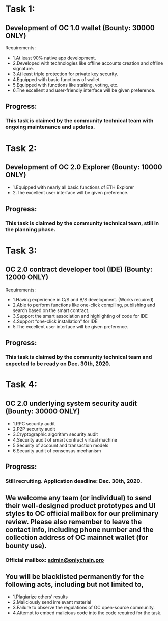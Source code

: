 # Task 1:
## Development of OC 1.0 wallet (Bounty: 30000 ONLY)
Requirements:
* 1.At least 90% native app development.
* 2.Developed with technologies like offline accounts creation and offline signature.
* 3.At least triple protection for private key security.
* 4.Equipped with basic functions of wallet.
* 5.Equipped with functions like staking, voting, etc.
* 6.The excellent and user-friendly interface will be given preference. 
## Progress:
### This task is claimed by the community technical team with ongoing maintenance and updates.




# Task 2:
## Development of OC 2.0 Explorer (Bounty: 10000 ONLY)
* 1.Equipped with nearly all basic functions of ETH Explorer 
* 2.The excellent user interface will be given preference.
## Progress:
### This task is claimed by the community technical team, still in the planning phase.




# Task 3:
## OC 2.0 contract developer tool (IDE) (Bounty: 12000 ONLY)
Requirements:
* 1.Having experience in C/S and B/S development. (Works required)
* 2.Able to perform functions like one-click compiling, publishing and search based on the smart contract.
* 3.Support the smart association and highlighting of code for IDE
* 4.Support “one-click installation” for IDE
* 5.The excellent user interface will be given preference.
## Progress:
### This task is claimed by the community technical team and expected to be ready on Dec. 30th, 2020.




# Task 4:
## OC 2.0 underlying system security audit (Bounty: 30000 ONLY)
* 1.RPC security audit
* 2.P2P security audit
* 3.Cryptographic algorithm security audit
* 4.Security audit of smart contract virtual machine
* 5.Security of account and transaction models
* 6.Security audit of consensus mechanism
## Progress:
### Still recruiting. Application deadline: Dec. 30th, 2020.




## We welcome any team (or individual) to send their well-designed product prototypes and UI styles to OC official mailbox for our preliminary review. Please also remember to leave the contact info, including phone number and the collection address of OC mainnet wallet (for bounty use).
### Official mailbox: admin@onlychain.pro






## You will be blacklisted permanently for the following acts, including but not limited to,
* 1.Plagiarize others’ results
* 2.Maliciously send irrelevant material 
* 3.Failure to observe the regulations of OC open-source community.
* 4.Attempt to embed malicious code into the code required for the task.
